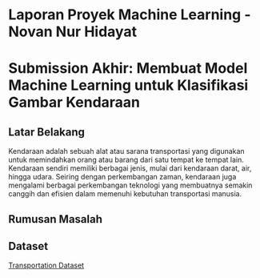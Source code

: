 # Laporan Proyek Machine Learning - Novan Nur Hidayat

# Submission Akhir: Membuat Model Machine Learning untuk Klasifikasi Gambar Kendaraan

## Latar Belakang 

Kendaraan adalah sebuah alat atau sarana transportasi yang digunakan untuk memindahkan orang atau barang dari satu tempat ke tempat lain. Kendaraan sendiri memiliki berbagai jenis, mulai dari kendaraan darat, air, hingga udara. Seiring dengan perkembangan zaman, kendaraan juga mengalami berbagai perkembangan teknologi yang membuatnya semakin canggih dan efisien dalam memenuhi kebutuhan transportasi manusia.

## Rumusan Masalah

## Dataset
[Transportation Dataset](https://www.kaggle.com/datasets/yst990102/multi-class-transportation-dataset)
